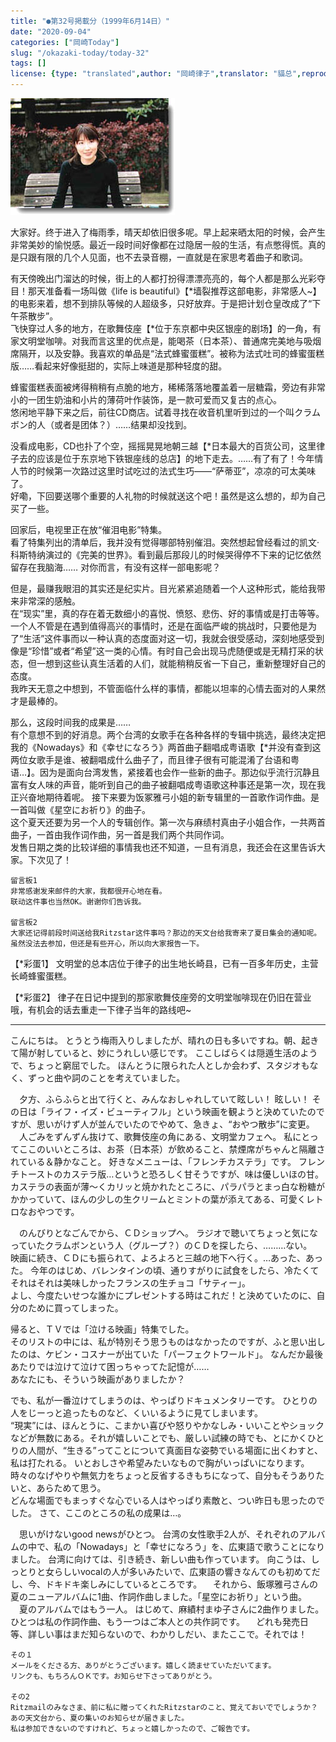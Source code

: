 ```yaml
---
title: "●第32号掲載分（1999年6月14日）"
date: "2020-09-04"
categories: ["岡崎Today"]
slug: "/okazaki-today/today-32"
tags: []
license: {type: "translated",author: "岡崎律子",translator: "貓总",reproduced-url: "http://www.ne.jp/asahi/okazaki/book/today/today31.html",reproduced-website: "岡崎律子Book"}
---
```


[![](./images/today32.jpg)](./images/today32.jpg)


大家好。终于进入了梅雨季，晴天却依旧很多呢。早上起来晒太阳的时候，会产生非常美妙的愉悦感。最近一段时间好像都在过隐居一般的生活，有点憋得慌。真的是只跟有限的几个人见面，也不去录音棚，一直就是在家思考着曲子和歌词。  

有天傍晚出门溜达的时候，街上的人都打扮得漂漂亮亮的，每个人都是那么光彩夺目！那天准备看一场叫做《life is beautiful》【*墙裂推荐这部电影，非常感人~】的电影来着，想不到排队等候的人超级多，只好放弃。于是把计划仓皇改成了“下午茶散步”。  
飞快穿过人多的地方，在歌舞伎座【*位于东京都中央区银座的剧场】的一角，有家文明堂咖啡。对我而言这里的优点是，能喝茶（日本茶）、普通席完美地与吸烟席隔开，以及安静。我喜欢的单品是“法式蜂蜜蛋糕”。被称为法式吐司的蜂蜜蛋糕版……看起来好像挺甜的，实际上味道是那种轻度的甜。 
 
蜂蜜蛋糕表面被烤得稍稍有点脆的地方，稀稀落落地覆盖着一层糖霜，旁边有非常小的一团生奶油和小片的薄荷叶作装饰，是一款可爱而又复古的点心。  
悠闲地平静下来之后，前往CD商店。试着寻找在收音机里听到过的一个叫クラムボン的人（或者是团体？）……结果却没找到。  

 没看成电影，CD也扑了个空，摇摇晃晃地朝三越【*日本最大的百货公司，这里律子去的应该是位于东京地下铁银座线的总店】的地下走去。……有了有了！今年情人节的时候第一次路过这里时试吃过的法式生巧——“萨蒂亚”，凉凉的可太美味了。  
 好嘞，下回要送哪个重要的人礼物的时候就送这个吧！虽然是这么想的，却为自己买了一些。

回家后，电视里正在放“催泪电影”特集。  
看了特集列出的清单后，我并没有觉得哪部特别催泪。突然想起曾经看过的凯文·科斯特纳演过的《完美的世界》。看到最后那段儿的时候哭得停不下来的记忆依然留存在我脑海……
对你而言，有没有这样一部电影呢？


但是，最赚我眼泪的其实还是纪实片。目光紧紧追随着一个人这种形式，能给我带来非常深的感触。  
在“现实”里，真的存在着无数细小的喜悦、愤怒、悲伤、好的事情或是打击等等。一个人不管是在遇到值得高兴的事情时，还是在面临严峻的挑战时，只要他是为了“生活”这件事而以一种认真的态度面对这一切，我就会很受感动，深刻地感受到像是“珍惜”或者“希望”这一类的心情。有时自己会出现马虎随便或是无精打采的状态，但一想到这些认真生活着的人们，就能稍稍反省一下自己，重新整理好自己的态度。  
我昨天无意之中想到，不管面临什么样的事情，都能以坦率的心情去面对的人果然才是最棒的。

那么，这段时间我的成果是……  
有个意想不到的好消息。两个台湾的女歌手在各种各样的专辑中挑选，最终决定把我的《Nowadays》和《幸せになろう》两首曲子翻唱成粤语歌【*并没有查到这两位女歌手是谁、被翻唱成什么曲子了，而且律子很有可能混淆了台语和粤语…】。因为是面向台湾发售，紧接着也会作一些新的曲子。那边似乎流行沉静且富有女人味的声音，能听到自己的曲子被翻唱成粤语歌这种事还是第一次，现在我正兴奋地期待着呢。
接下来要为饭冢雅弓小姐的新专辑里的一首歌作词作曲。是一首叫做《星空にお祈り》的曲子。  
这个夏天还要为另一个人的专辑创作。第一次与麻绩村真由子小姐合作，一共两首曲子，一首由我作词作曲，另一首是我们两个共同作词。  
    发售日期之类的比较详细的事情我也还不知道，一旦有消息，我还会在这里告诉大家。下次见了！


    留言板1
    非常感谢发来邮件的大家，我都很开心地在看。
    联动这件事也当然OK。谢谢你们告诉我。

    留言板2
    大家还记得前段时间送给我Ritzstar这件事吗？那边的天文台给我寄来了夏日集会的通知呢。
    虽然没法去参加，但还是有些开心，所以向大家报告一下。

【*彩蛋1】
    文明堂的总本店位于律子的出生地长崎县，已有一百多年历史，主营长崎蜂蜜蛋糕。

【*彩蛋2】
    律子在日记中提到的那家歌舞伎座旁的文明堂咖啡现在仍旧在营业哦，有机会的话去重走一下律子当年的路线吧~

---

   こんにちは。 とうとう梅雨入りしましたが、晴れの日も多いですね。朝、起きて陽が射していると、妙にうれしい感じです。 ここしばらくは隠遁生活のようで、ちょっと窮屈でした。 ほんとうに限られた人としか会わず、スタジオもなく、ずっと曲や詞のことを考えていました。


　夕方、ふらふらと出て行くと、みんなおしゃれしていて眩しい！ 眩しい！ その日は「ライフ・イズ・ビューティフル」という映画を観ようと決めていたのですが、思いがけず人が並んでいたのでやめて、急きょ、“おやつ散歩”に変更。  
　人ごみをずんずん抜けて、歌舞伎座の角にある、文明堂カフェへ。 私にとってここのいいところは、お茶（日本茶）が飲めること、禁煙席がちゃんと隔離されている＆静かなこと。 好きなメニューは、「フレンチカステラ」です。 フレンチトーストのカステラ版…というと恐ろしく甘そうですが、味は優しいほの甘。  
   カステラの表面が薄～くカリッと焼かれたところに、パラパラとまっ白な粉糖がかかっていて、ほんの少しの生クリームとミントの葉が添えてある、可愛くレトロなおやつです。  

　のんびりとなごんでから、ＣＤショップへ。 ラジオで聴いてちょっと気になっていたクラムボンという人（グループ？）のＣＤを探したら、………ない。  
映画に続き、ＣＤにも振られて、よろよろと三越の地下へ行く。…あった、あった。 今年のはじめ、バレンタインの頃、通りすがりに試食をしたら、冷たくてそれはそれは美味しかったフランスの生チョコ「サティー」。  
   よし、今度たいせつな誰かにプレゼントする時はこれだ！と決めていたのに、自分のために買ってしまった。  

帰ると、ＴＶでは「泣ける映画」特集でした。  
そのリストの中には、私が特別そう思うものはなかったのですが、ふと思い出したのは、ケビン・コスナーが出ていた「パーフェクトワールド」。 なんだか最後あたりでは泣けて泣けて困っちゃってた記憶が……  
   あなたにも、そういう映画がありましたか？  

   でも、私が一番泣けてしまうのは、やっぱりドキュメンタリーです。 ひとりの人をじーっと追ったものなど、くいいるように見てしまいます。  
“現実”には、ほんとうに、こまかい喜びや怒りやかなしみ・いいことやショックなどが無数にある。それが嬉しいことでも、厳しい試練の時でも、とにかくひとりの人間が、“生きる”ってことについて真面目な姿勢でいる場面に出くわすと、私は打たれる。 いとおしさや希望みたいなもので胸がいっぱいになります。 時々のなげやりや無気力をちょっと反省するきもちになって、自分もそうありたいと、あらためて思う。  
   どんな場面でもまっすぐな心でいる人はやっぱり素敵と、つい昨日も思ったのでした。
さて、ここのところの私の成果は…。  

　思いがけないgood newsがひとつ。 台湾の女性歌手2人が、それぞれのアルバムの中で、私の「Nowadays」と「幸せになろう」を、広東語で歌うことになりました。 台湾に向けては、引き続き、新しい曲も作っています。 向こうは、しっとりと女らしいvocalの人が多いみたいで、広東語の響きなんてのも初めてだし、今、ドキドキ楽しみにしているところです。
　それから、飯塚雅弓さんの夏のニューアルバムに1曲、作詞作曲しました。「星空にお祈り」という曲。
　夏のアルバムではもう一人。 はじめて、麻績村まゆ子さんに2曲作りました。ひとつは私の作詞作曲、もう一つはご本人との共作詞です。
　どれも発売日等、詳しい事はまだ知らないので、わかりしだい、またここで。それでは！

    その１   
    メールをくださる方、ありがとうございます。嬉しく読ませていただいてます。 
    リンクも、もちろんＯＫです。お知らせ下さってありがとう。

    その2            
    Ritzmailのみなさま、前に私に贈ってくれたRitzstarのこと、覚えておいででしょうか？ あの天文台から、夏の集いのお知らせが届きました。
    私は参加できないのですけれど、ちょっと嬉しかったので、ご報告です。